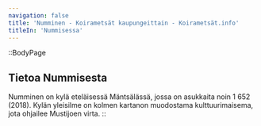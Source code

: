 ```yaml
---
navigation: false
title: 'Numminen - Koirametsät kaupungeittain - Koirametsät.info'
titleIn: 'Nummisessa'
---
```


::BodyPage
## Tietoa Nummisesta
Numminen on kylä eteläisessä Mäntsälässä, jossa on asukkaita noin 1 652 (2018). Kylän yleisilme on kolmen kartanon muodostama kulttuurimaisema, jota ohjailee Mustijoen virta. 
::